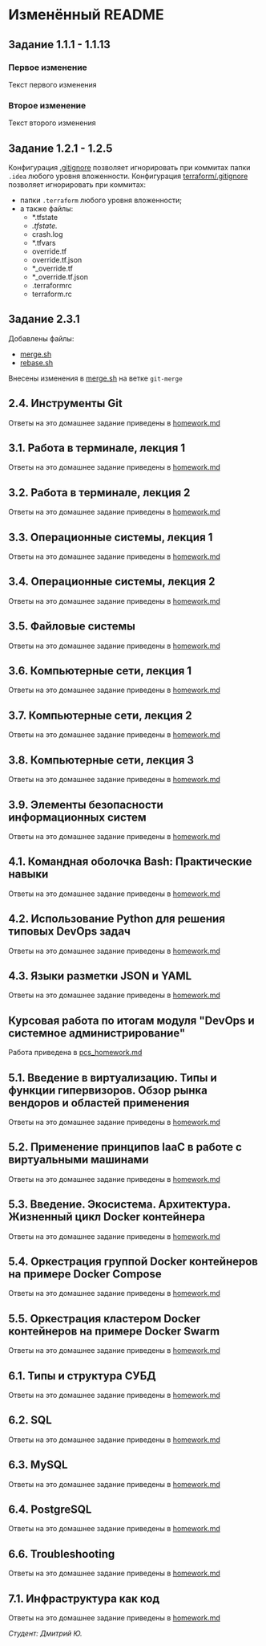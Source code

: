 # Изменённый README
## Задание 1.1.1 - 1.1.13
### Первое изменение
Текст первого изменения
### Второе изменение
Текст второго изменения
## Задание 1.2.1 - 1.2.5
Конфигурация [.gitignore](.gitignore) позволяет игнорировать при коммитах папки `.idea` любого уровня вложенности.
Конфигурация [terraform/.gitignore](terraform/.gitignore) позволяет игнорировать при коммитах:
- папки `.terraform` любого уровня вложенности;
- а также файлы:
  - *.tfstate
  - *.tfstate.*
  - crash.log
  - *.tfvars
  - override.tf
  - override.tf.json
  - *_override.tf
  - *_override.tf.json
  - .terraformrc
  - terraform.rc
## Задание 2.3.1
  Добавлены файлы:
  - [merge.sh](branching/merge.sh)
  - [rebase.sh](branching/rebase.sh)

Внесены изменения в [merge.sh](branching/merge.sh) на ветке `git-merge`

## 2.4. Инструменты Git
Ответы на это домашнее задание приведены в [homework.md](2.4/homework.md)

## 3.1. Работа в терминале, лекция 1
Ответы на это домашнее задание приведены в [homework.md](3.1/homework.md)

## 3.2. Работа в терминале, лекция 2
Ответы на это домашнее задание приведены в [homework.md](3.2/homework.md)

## 3.3. Операционные системы, лекция 1
Ответы на это домашнее задание приведены в [homework.md](3.3/homework.md)

## 3.4. Операционные системы, лекция 2
Ответы на это домашнее задание приведены в [homework.md](3.4/homework.md)

## 3.5. Файловые системы
Ответы на это домашнее задание приведены в [homework.md](3.5/homework.md)

## 3.6. Компьютерные сети, лекция 1
Ответы на это домашнее задание приведены в [homework.md](3.6/homework.md)

## 3.7. Компьютерные сети, лекция 2
Ответы на это домашнее задание приведены в [homework.md](3.7/homework.md)

## 3.8. Компьютерные сети, лекция 3
Ответы на это домашнее задание приведены в [homework.md](3.8/homework.md)

## 3.9. Элементы безопасности информационных систем
Ответы на это домашнее задание приведены в [homework.md](3.9/homework.md)

## 4.1. Командная оболочка Bash: Практические навыки
Ответы на это домашнее задание приведены в [homework.md](4.1/homework.md)

## 4.2. Использование Python для решения типовых DevOps задач
Ответы на это домашнее задание приведены в [homework.md](4.2/homework.md)

## 4.3. Языки разметки JSON и YAML
Ответы на это домашнее задание приведены в [homework.md](4.3/homework.md)

## Курсовая работа по итогам модуля "DevOps и системное администрирование"
Работа приведена в [pcs_homework.md](pcs/pcs_homework.md)

## 5.1. Введение в виртуализацию. Типы и функции гипервизоров. Обзор рынка вендоров и областей применения
Ответы на это домашнее задание приведены в [homework.md](5.1/homework.md)

## 5.2. Применение принципов IaaC в работе с виртуальными машинами
Ответы на это домашнее задание приведены в [homework.md](5.2/homework.md)

## 5.3. Введение. Экосистема. Архитектура. Жизненный цикл Docker контейнера
Ответы на это домашнее задание приведены в [homework.md](5.3/homework.md)

## 5.4. Оркестрация группой Docker контейнеров на примере Docker Compose
Ответы на это домашнее задание приведены в [homework.md](5.4/homework.md)

## 5.5. Оркестрация кластером Docker контейнеров на примере Docker Swarm
Ответы на это домашнее задание приведены в [homework.md](5.5/homework.md)

## 6.1. Типы и структура СУБД
Ответы на это домашнее задание приведены в [homework.md](6.1/homework.md)

## 6.2. SQL
Ответы на это домашнее задание приведены в [homework.md](6.2/homework.md)

## 6.3. MySQL
Ответы на это домашнее задание приведены в [homework.md](6.3/homework.md)

## 6.4. PostgreSQL
Ответы на это домашнее задание приведены в [homework.md](6.4/homework.md)

## 6.6. Troubleshooting
Ответы на это домашнее задание приведены в [homework.md](6.6/homework.md)

## 7.1. Инфраструктура как код
Ответы на это домашнее задание приведены в [homework.md](7.1/homework.md)

_Студент: Дмитрий Ю._